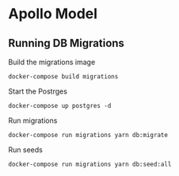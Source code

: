 # Apollo Model

## Running DB Migrations
Build the migrations image
```
docker-compose build migrations
```

Start the Postrges
```
docker-compose up postgres -d
```

Run migrations
```
docker-compose run migrations yarn db:migrate
```

Run seeds
```
docker-compose run migrations yarn db:seed:all
```